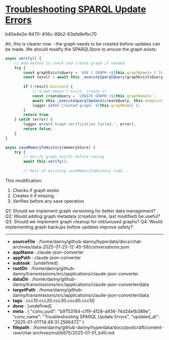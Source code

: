 # [Troubleshooting SPARQL Update Errors](https://claude.ai/chat/b9753164-c1f9-4f28-a936-74d24efb389e)

b40e4e2e-8470-406c-86b2-63afa9efbc70

 Ah, this is clearer now - the graph needs to be created before updates can be made. We should modify the SPARQLStore to ensure the graph exists:

```javascript
async verify() {
    // Add method to check and create graph if needed
    try {
        const graphExistsQuery = `ASK { GRAPH <${this.graphName}> { ?s ?p ?o } }`;
        const result = await this._executeSparqlQuery(graphExistsQuery, this.endpoint.query);
        
        if (!result.boolean) {
            // Graph doesn't exist, create it
            const createQuery = `CREATE GRAPH <${this.graphName}>`;
            await this._executeSparqlUpdate(createQuery, this.endpoint.update);
            logger.info(`Created graph: ${this.graphName}`);
        }
        return true;
    } catch (error) {
        logger.error('Graph verification failed:', error);
        return false;
    }
}

async saveMemoryToHistory(memoryStore) {
    try {
        // Verify graph exists before saving
        await this.verify();
        
        // Rest of existing saveMemoryToHistory code...
```

This modification:
1. Checks if graph exists
2. Creates it if missing
3. Verifies before any save operation

Q1: Should we implement graph versioning for better data management?
Q2: Would adding graph metadata (creation time, last modified) be useful?
Q3: Should we implement graph cleanup for old/unused graphs?
Q4: Would implementing graph backups before updates improve safety?

---

* **sourceFile** : /home/danny/github-danny/hyperdata/docs/chat-archives/data-2025-01-25-12-45-58/conversations.json
* **appName** : claude-json-converter
* **appPath** : claude-json-converter
* **subtask** : [undefined]
* **rootDir** : /home/danny/github-danny/transmissions/src/applications/claude-json-converter
* **dataDir** : /home/danny/github-danny/transmissions/src/applications/claude-json-converter/data
* **targetPath** : /home/danny/github-danny/transmissions/src/applications/claude-json-converter/data
* **tags** : ccc10.ccc20.ccc30.ccc40.ccc50
* **done** : [undefined]
* **meta** : {
  "conv_uuid": "b9753164-c1f9-4f28-a936-74d24efb389e",
  "conv_name": "Troubleshooting SPARQL Update Errors",
  "updated_at": "2025-01-01T14:49:31.256647Z"
}
* **filepath** : /home/danny/github-danny/hyperdata/docs/postcraft/content-raw/chat-archives/md/b975/2025-01-01_b40.md
